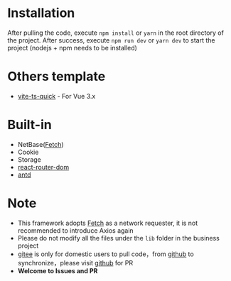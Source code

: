 # Installation

After pulling the code, execute `npm install` or `yarn` in the root directory of the project. After success, execute `npm run dev` or `yarn dev` to start the project (nodejs + npm needs to be installed)

# Others template
- [vite-ts-quick](https://github.com/pohunchn/vite-ts-quick) - For Vue 3.x

# Built-in
* NetBase([Fetch](https://developer.mozilla.org/zh-CN/docs/Web/API/Fetch_API/Using_Fetch))
* Cookie
* Storage
* [react-router-dom](https://reactrouter.com/web/guides/quick-start)
* [antd](https://ant.design/docs/react/introduce-cn)

# Note
* This framework adopts [Fetch](https://developer.mozilla.org/zh-CN/docs/Web/API/Fetch_API/Using_Fetch) as a network requester, it is not recommended to introduce Axios again
* Please do not modify all the files under the `lib` folder in the business project
* [gitee](https://gitee.com/phcs/vite-react-quick) is only for domestic users to pull code，from [github](https://github.com/pohunchn/vite-react-quick) to synchronize，please visit [github](https://github.com/pohunchn/vite-react-quick) for PR
* **Welcome to Issues and PR**